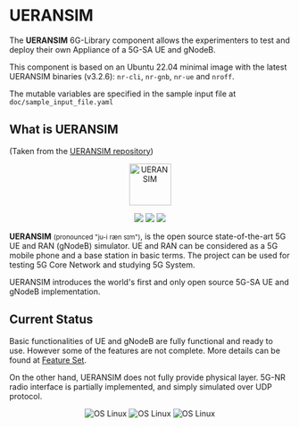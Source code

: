 # UERANSIM

The **UERANSIM** 6G-Library component allows the experimenters to test and deploy their own Appliance of a 5G-SA UE and gNodeB.

This component is based on an Ubuntu 22.04 minimal image with the latest UERANSIM binaries (v3.2.6): `nr-cli`, `nr-gnb`, `nr-ue` and `nroff`.

The mutable variables are specified in the sample input file at `doc/sample_input_file.yaml`


## What is UERANSIM
(Taken from the [UERANSIM repository](https://github.com/aligungr/UERANSIM))

<p align="center">
  <a href="https://raw.githubusercontent.com/aligungr/UERANSIM/master/.github/logo.png"><img src="." width="75" title="UERANSIM"></a>
</p>
<p align="center">
<img src="https://img.shields.io/badge/UERANSIM-v3.2.6-blue" />
<img src="https://img.shields.io/badge/3GPP-R15-orange" />
<img src="https://img.shields.io/badge/License-GPL--3.0-green"/>
</p>

**UERANSIM** <small>(pronounced "ju-i ræn sɪm")</small>, is the open source state-of-the-art 5G UE and RAN (gNodeB)
simulator. UE and RAN can be considered as a 5G mobile phone and a base station in basic terms. The project can be used for
testing 5G Core Network and studying 5G System.

UERANSIM introduces the world's first and only open source 5G-SA UE and gNodeB implementation.

## Current Status

Basic functionalities of UE and gNodeB are fully functional and ready to use. However some of the features are not complete.
More details can be found at [Feature Set](https://github.com/aligungr/UERANSIM/wiki/Feature-Set).

On the other hand, UERANSIM does not fully provide physical layer. 5G-NR radio interface is partially implemented, and simply simulated over UDP protocol.

<p align="center">
<img src="https://img.shields.io/badge/Radio%20Interface-simulated-orange" alt="OS Linux"/>
<img src="https://img.shields.io/badge/Control%20Plane-functional-green" alt="OS Linux"/>  
<img src="https://img.shields.io/badge/User%20Plane-functional-green" alt="OS Linux"/>
</p>


